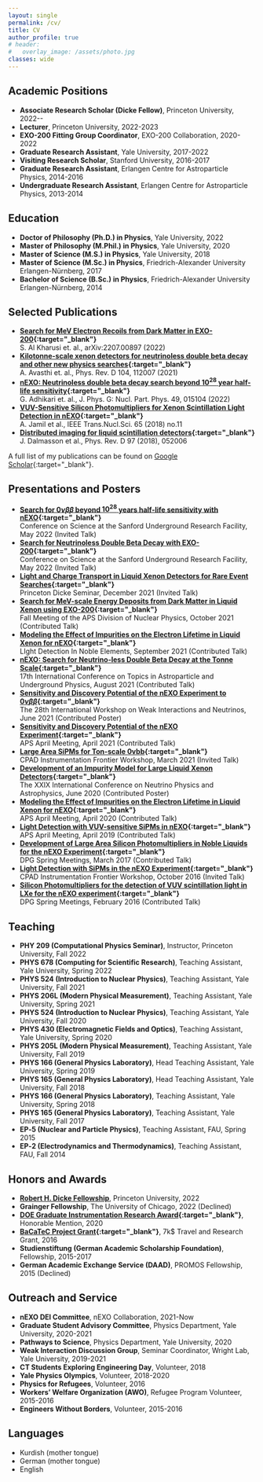 ```yaml
---
layout: single
permalink: /cv/
title: CV
author_profile: true
# header:
#   overlay_image: /assets/photo.jpg
classes: wide
---
```


<!-- ## Short Bio
I am a PhD student in physics with interest in fundamental interactions of particles, particularly the interactions of Neutrinos and their role in the Standard Model and beyond. My research is focused on neutrinoless double beta decay $(0\nu\beta\beta)$ and data analysis, simulation and instrumentation related to it. -->

## Academic Positions
- **Associate Research Scholar (Dicke Fellow)**, Princeton University, 2022--
- **Lecturer**, Princeton University, 2022-2023
- **EXO-200 Fitting Group Coordinator**, EXO-200 Collaboration, 2020-2022
- **Graduate Research Assistant**, Yale University, 2017-2022
- **Visiting Research Scholar**, Stanford University, 2016-2017
- **Graduate Research Assistant**, Erlangen Centre for Astroparticle Physics, 2014-2016
- **Undergraduate Research Assistant**, Erlangen Centre for Astroparticle Physics, 2013-2014

## Education
- **Doctor of Philosophy (Ph.D.) in Physics**, Yale University, 2022
- **Master of Philosophy (M.Phil.) in Physics**, Yale University, 2020
- **Master of Science (M.S.) in Physics**, Yale University, 2018
- **Master of Science (M.Sc.) in Physics**, Friedrich-Alexander University Erlangen-Nürnberg, 2017
- **Bachelor of Science (B.Sc.) in Physics**, Friedrich-Alexander University Erlangen-Nürnberg, 2014

## Selected Publications
- **[Search for MeV Electron Recoils from Dark Matter in EXO-200](https://arxiv.org/abs/2207.00897){:target="_blank"}**\
S. Al Kharusi et. al., arXiv:2207.00897 (2022)
- **[Kilotonne-scale xenon detectors for neutrinoless double beta decay and other new physics searches](https://arxiv.org/abs/2110.01537){:target="_blank"}**\
A. Avasthi et. al., Phys. Rev. D 104, 112007 (2021)
- **[nEXO: Neutrinoless double beta decay search beyond $\mathbf{10^{28}}$ year half-life sensitivity](https://arxiv.org/abs/2106.16243){:target="_blank"}**\
G. Adhikari et. al., J. Phys. G: Nucl. Part. Phys. 49, 015104 (2022)
- **[VUV-Sensitive Silicon Photomultipliers for Xenon Scintillation Light Detection in nEXO](https://ieeexplore.ieee.org/document/8490731){:target="_blank"}**\
A. Jamil et al., IEEE Trans.Nucl.Sci. 65 (2018) no.11
- **[Distributed imaging for liquid scintillation detectors](https://journals.aps.org/prd/abstract/10.1103/PhysRevD.97.052006){:target="_blank"}**\
J. Dalmasson et al., Phys. Rev. D 97 (2018), 052006


A full list of my publications can be found on [Google Scholar](https://scholar.google.com/citations?user=Bw_nvqQAAAAJ&hl=en&oi=ao){:target="_blank"}.

## Presentations and Posters

- **[Search for $0\nu\beta\beta$ beyond $10^{28}$ years half-life sensitivity with nEXO](https://indico.sanfordlab.org/event/28/contributions/365/){:target="_blank"}**\
Conference on Science at the Sanford Underground Research Facility, May 2022 (Invited Talk)
- **[Search for Neutrinoless Double Beta Decay with EXO-200](https://indico.sanfordlab.org/event/28/contributions/313/){:target="_blank"}**\
Conference on Science at the Sanford Underground Research Facility, May 2022 (Invited Talk)
- **[Light and Charge Transport in Liquid Xenon Detectors for Rare Event Searches](https://phy.princeton.edu/events/special-seminar-dicke-candidate-ako-jamil-yale-university-light-and-charge-transport-liquid){:target="_blank"}**\
Princeton Dicke Seminar, December 2021 (Invited Talk)
- **[Search for MeV-scale Energy Deposits from Dark Matter in Liquid Xenon using EXO-200](https://meetings.aps.org/Meeting/DNP21/Session/QL.6){:target="_blank"}**\
Fall Meeting of the APS Division of Nuclear Physics, October 2021 (Contributed Talk)
- **[Modeling the Effect of Impurities on the Electron Lifetime in Liquid Xenon for nEXO](https://indico.physics.ucsd.edu/event/1/contributions/79/){:target="_blank"}**\
LIght Detection In Noble Elements, September 2021 (Contributed Talk)
- **[nEXO: Search for Neutrino-less Double Beta Decay at the Tonne Scale](https://indico.ific.uv.es/event/6178/contributions/15490/){:target="_blank"}**\
17th International Conference on Topics in Astroparticle and Underground Physics, August 2021 (Contributed Talk)
- **[Sensitivity and Discovery Potential of the nEXO Experiment to $0\nu\beta\beta$](https://meetings.aps.org/Meeting/APR21/Session/T13.6){:target="_blank"}**\
The 28th International Workshop on Weak Interactions and Neutrinos, June 2021 (Contributed Poster)
- **[Sensitivity and Discovery Potential of the nEXO Experiment](https://indico.fnal.gov/event/44492/contributions/214279/){:target="_blank"}**\
APS April Meeting, April 2021 (Contributed Talk)
- **[Large Area SiPMs for Ton-scale 0vbb](https://indico.fnal.gov/event/46746/contributions/203542/){:target="_blank"}**\
CPAD Instrumentation Frontier Workshop, March 2021 (Invited Talk)
- **[Development of an Impurity Model for Large Liquid Xenon Detectors](https://indico.fnal.gov/event/19348/contributions/186462/){:target="_blank"}**\
The XXIX International Conference on Neutrino Physics and Astrophysics, June 2020 (Contributed Poster)
- **[Modeling the Effect of Impurities on the Electron Lifetime in Liquid Xenon for nEXO](https://meetings.aps.org/Meeting/APR20/Session/D20.6){:target="_blank"}**\
APS April Meeting, April 2020 (Contributed Talk)
- **[Light Detection with VUV-sensitive SiPMs in nEXO](https://meetings.aps.org/Meeting/APR19/Session/J10.8){:target="_blank"}**\
APS April Meeting, April 2019 (Contributed Talk)
- **[Development of Large Area Silicon Photomultipliers in Noble Liquids for the nEXO Experiment](https://www.dpg-verhandlungen.de/year/2017/conference/muenster/part/t/session/12/contribution/4){:target="_blank"}**\
DPG Spring Meetings, March 2017 (Contributed Talk)
- **[Light Detection with SiPMs in the nEXO Experiment](http://hep.caltech.edu/cpad2016/){:target="_blank"}**\
CPAD Instrumentation Frontier Workshop, October 2016 (Invited Talk)
- **[Silicon Photomultipliers for the detection of VUV scintillation light in LXe for the nEXO experiment](https://www.dpg-verhandlungen.de/year/2016/conference/hamburg/part/t/session/36/contribution/4){:target="_blank"}**\
DPG Spring Meetings, February 2016 (Contributed Talk)

## Teaching
- **PHY 209 (Computational Physics Seminar)**, Instructor, Princeton University, Fall 2022
- **PHYS 678 (Computing for Scientific Research)**, Teaching Assistant, Yale University, Spring 2022
- **PHYS 524 (Introduction to Nuclear Physics)**, Teaching Assistant, Yale University, Fall 2021
- **PHYS 206L (Modern Physical Measurement)**, Teaching Assistant, Yale University, Spring 2021
- **PHYS 524 (Introduction to Nuclear Physics)**, Teaching Assistant, Yale University, Fall 2020
- **PHYS 430 (Electromagnetic Fields and Optics)**, Teaching Assistant, Yale University, Spring 2020
- **PHYS 205L (Modern Physical Measurement)**, Teaching Assistant, Yale University, Fall 2019
- **PHYS 166 (General Physics Laboratory)**, Head Teaching Assistant, Yale University, Spring 2019
- **PHYS 165 (General Physics Laboratory)**, Head Teaching Assistant, Yale University, Fall 2018
- **PHYS 166 (General Physics Laboratory)**, Teaching Assistant, Yale University, Spring 2018
- **PHYS 165 (General Physics Laboratory)**, Teaching Assistant, Yale University, Fall 2017
- **EP‐5 (Nuclear and Particle Physics)**, Teaching Assistant, FAU, Spring 2015
- **EP‐2 (Electrodynamics and Thermodynamics)**, Teaching Assistant, FAU, Fall 2014

## Honors and Awards
- **[Robert H. Dicke Fellowship](https://phy.princeton.edu/dicke-fellows)**, Princeton University, 2022
- **Grainger Fellowship**, The University of Chicago, 2022 (Declined)
- **[DOE Graduate Instrumentation Research Award](https://detectors.fnal.gov/gira/gira-2020-results/){:target="_blank"}**, Honorable Mention, 2020
- **[BaCaTeC Project Grant](http://www.bacatec.de/en/gefoerderte_projekte.html){:target="_blank"}**,
7k$ Travel and Research Grant, 2016
- **Studienstiftung (German Academic Scholarship Foundation)**, Fellowship, 2015-2017
- **German Academic Exchange Service (DAAD)**, PROMOS Fellowship, 2015 (Declined)

## Outreach and Service
- **nEXO DEI Committee**, nEXO Collaboration, 2021-Now
- **Graduate Student Advisory Committee**, Physics Department, Yale University, 2020-2021
- **Pathways to Science**, Physics Department, Yale University, 2020
- **Weak Interaction Discussion Group**, Seminar Coordinator, Wright Lab, Yale University, 2019-2021
- **CT Students Exploring Engineering Day**, Volunteer, 2018
- **Yale Physics Olympics**, Volunteer, 2018-2020
- **Physics for Refugees**, Volunteer, 2016
- **Workers’ Welfare Organization (AWO)**, Refugee Program Volunteer, 2015-2016
- **Engineers Without Borders**, Volunteer, 2015-2016

## Languages
- Kurdish (mother tongue)
- German (mother tongue)
- English
